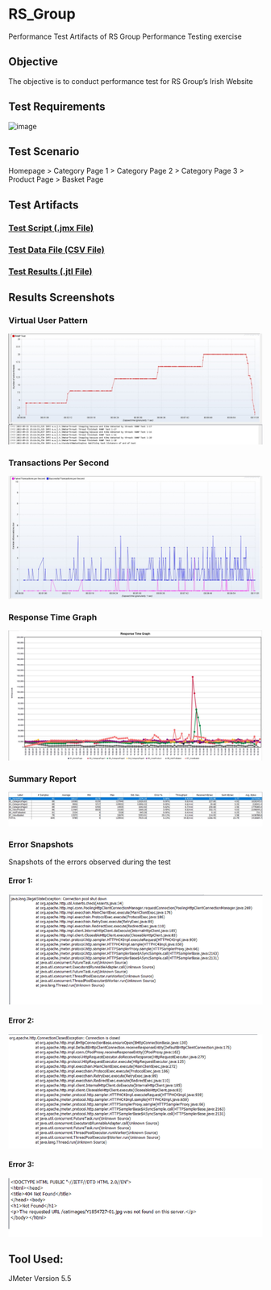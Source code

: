 # RS_Group
Performance Test Artifacts of RS Group Performance Testing exercise

## Objective
The objective is to conduct performance test for RS Group’s Irish Website

## Test Requirements

![image](https://user-images.githubusercontent.com/113519053/190485993-e1f495fd-a9d9-46be-b6d8-f99a7cb9af3a.png)

## Test Scenario
Homepage > Category Page 1 > Category Page 2 > Category Page 3 > Product Page > Basket Page

## Test Artifacts
### [Test Script (.jmx File)](https://github.com/krithigav/RS_Group/blob/main/Test%20Artifacts/Script/RS_ECOM_Addtocart.jmx)
### [Test Data File (CSV File)](https://github.com/krithigav/RS_Group/blob/main/Test%20Artifacts/Script/TestDataFile.csv)
### [Test Results (.jtl File)](https://github.com/krithigav/RS_Group/blob/main/Test%20Artifacts/Test%20Results/RAMP_Test1.JTL)

## Results Screenshots
### Virtual User Pattern
![VirtualUserPattern](https://github.com/krithigav/RS_Group/blob/main/Test%20Artifacts/Result%20Snapshots/UserThreadPattern.jpg)

### Transactions Per Second
![TransactionsPerSecond](https://github.com/krithigav/RS_Group/blob/main/Test%20Artifacts/Result%20Snapshots/TransactionsPerSecond.jpg)

### Response Time Graph
![ResponseTimeGraph](https://github.com/krithigav/RS_Group/blob/main/Test%20Artifacts/Result%20Snapshots/ResponseTimeGraph.jpg)

### Summary Report
![SummaryReport](https://github.com/krithigav/RS_Group/blob/main/Test%20Artifacts/Result%20Snapshots/SummaryReport.jpg)

### Error Snapshots
Snapshots of the errors observed during the test

#### Error 1:

![Error1](https://github.com/krithigav/RS_Group/blob/main/Test%20Artifacts/Result%20Snapshots/Error%20Snapshots/Error_1_IllegalStateException.jpg)

#### Error 2:

![Error2](https://github.com/krithigav/RS_Group/blob/main/Test%20Artifacts/Result%20Snapshots/Error%20Snapshots/Error_2_ConnectionClosed.jpg)

#### Error 3:

![Error3](https://github.com/krithigav/RS_Group/blob/main/Test%20Artifacts/Result%20Snapshots/Error%20Snapshots/Error_3_ImageNotFound.jpg)

## Tool Used:
JMeter Version 5.5
